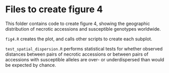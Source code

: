 # Files to create figure 4

This folder contains code to create figure 4, showing the geographic distribution of necrotic accessions and susceptible genotypes worldwide.

`fig4.R` creates the plot, and calls other scripts to create each subplot.

`test_spatial_dispersion.R` performs statistical tests for whether observed distances between pairs of necrotic accessions or between pairs of accessions with susceptible alleles are over- or underdispersed than would be expected by chance.